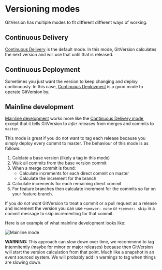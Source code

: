 # Versioning modes
GitVersion has multiple modes to fit different different ways of working.

## Continuous Delivery
[Continuous Delivery](/reference/continuous-delivery) is the default mode. In
this mode, GitVersion calculates the next version and will use that until that
is released.

## Continuous Deployment
Sometimes you just want the version to keep changing and deploy continuously.
In this case, [Continuous Deployment](/reference/continuous-deployment) is a
good mode to operate GitVersion by.

## Mainline development
[Mainline development](/reference/mainline-development) works more like the
[Continuous Delivery mode](/reference/continuous-delivery), except that
it tells GitVersion to *infer* releases from merges and commits to `master`.

This mode is great if you do not want to tag each release because you simply
deploy every commit to master. The behaviour of this mode is as follows:

1. Calclate a base version (likely a tag in this mode)
2. Walk all commits from the base version commit
3. When a merge commit is found:
    - Calculate increments for each direct commit on master
    - Calculate the increment for the branch
4. Calculate increments for each remaining direct commit
5. For feature branches then calculate increment for the commits so far on your
   feature branch.

If you *do not want* GitVersion to treat a commit or a pull request as a release
and increment the version you can use `+semver: none` or `+semver: skip` in a
commit message to skip incrementing for that commit.

Here is an example of what mainline development looks like:

![Mainline mode](./img/mainline-mode.png)

**WARNING:** This approach can slow down over time, we recommend to tag
intermitently (maybe for minor or major releases) because then GitVersion
will start the version calculation from that point. Much like a snapshot in an
event sourced system. We will probably add in warnings to tag when things are
slowing down.
